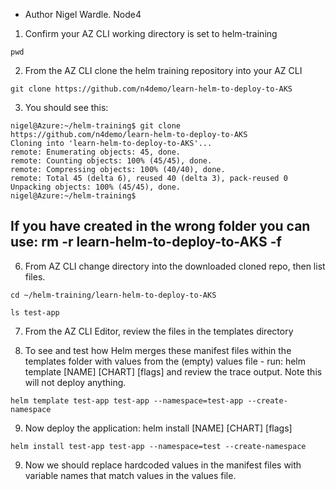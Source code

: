 - Author Nigel Wardle. Node4

1. Confirm your AZ CLI working directory is set to helm-training 
```
pwd
```

2. From the AZ CLI clone the helm training repository into your AZ CLI

```
git clone https://github.com/n4demo/learn-helm-to-deploy-to-AKS
```
3. You should see this:

```
nigel@Azure:~/helm-training$ git clone https://github.com/n4demo/learn-helm-to-deploy-to-AKS
Cloning into 'learn-helm-to-deploy-to-AKS'...
remote: Enumerating objects: 45, done.
remote: Counting objects: 100% (45/45), done.
remote: Compressing objects: 100% (40/40), done.
remote: Total 45 (delta 6), reused 40 (delta 3), pack-reused 0
Unpacking objects: 100% (45/45), done.
nigel@Azure:~/helm-training$ 
```

## If you have created in the wrong folder you can use: rm -r learn-helm-to-deploy-to-AKS -f

6. From AZ CLI change directory into the downloaded cloned repo, then list files.

```
cd ~/helm-training/learn-helm-to-deploy-to-AKS

ls test-app
```

7. From the AZ CLI Editor, review the files in the templates directory

8. To see and test how Helm merges these manifest files within the templates folder with values from the (empty) values file - run: helm template [NAME] [CHART] [flags] and review the trace output. Note this will not deploy anything.

```
helm template test-app test-app --namespace=test-app --create-namespace
```

9. Now deploy the application: helm install [NAME] [CHART] [flags]

```
helm install test-app test-app --namespace=test --create-namespace
```


9. Now we should replace hardcoded values in the manifest files with variable names that match values in the values file.

